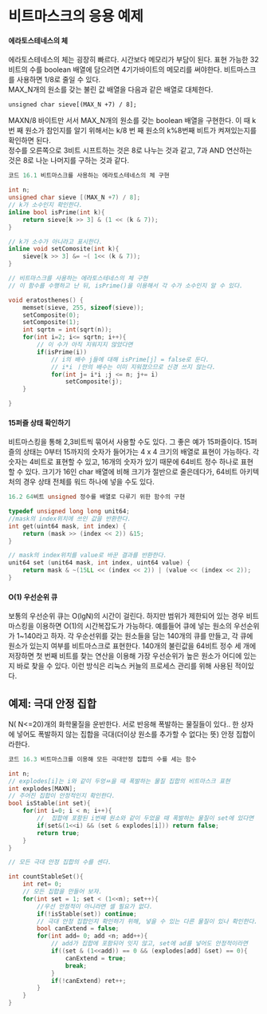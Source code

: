 # 비트마스크의 응용 예제  

#### 에라토스테네스의 체  
에라토스테네스의 체는 굉장히 빠르다. 시간보다 메모리가 부담이 된다. 표현 가능한 32비트의 수를 boolean 배열에 담으려면 4기가바이트의 메모리를 써야한다. 비트마스크를 사용하면 1/8로 줄일 수 있다.  
MAX_N개의 원소를 갖는 불린 값 배열을 다음과 같은 배열로 대체한다.  
```
unsigned char sieve[(MAX_N +7) / 8];
```

MAXN/8 바이트만 서서 MAX_N개의 원소를 갖는 boolean 배열을 구현한다. 이 때 k번 째 원소가 참인지를 알기 위해서는 k/8 번 째 원소의 k%8번째 비트가 켜져있는지를 확인하면 된다.  
정수를 오른쪽으로 3비트 시프트하는 것은 8로 나누는 것과 같고, 7과 AND 연산하는 것은 8로 나눈 나머지를 구하는 것과 같다.  

```cpp
코드 16.1 비트마스크를 사용하는 에라토스테네스의 체 구현

int n;
unsigned char sieve [(MAX_N +7) / 8];
// k가 소수인지 확인한다.
inline bool isPrime(int k){
    return sieve[k >> 3] & (1 << (k & 7));
}

// k가 소수가 아니라고 표시한다.
inline void setComosite(int k){
    sieve[k >> 3] &= ~( 1<< (k & 7));
}

// 비트마스크를 사용하는 에라토스테네스의 체 구현
// 이 함수를 수행하고 난 뒤, isPrime()을 이용해서 각 수가 소수인지 알 수 있다.

void eratosthenes() {
    memset(sieve, 255, sizeof(sieve));
    setComposite(0);
    setComposite(1);
    int sqrtn = int(sqrt(n));
    for(int i=2; i<= sqrtn; i++){
        // 이 수가 아직 지워지지 않았다면
        if(isPrime(i))
            // i의 배수 j들에 대해 isPrime[j] = false로 둔다.
            // i*i ㅣ만의 배수는 이미 지워졌으므로 신경 쓰지 않는다.
            for(int j= i*i ;j <= n; j+= i)
                setComposite(j);
    }

}
```
#### 15퍼즐 상태 확인하기  
비트마스킹을 통해 2,3비트씩 묶어서 사용할 수도 있다. 그 좋은 예가 15퍼즐이다. 15퍼즐의 상태는 0부터 15까지의 숫자가 들어가는 4 x 4 크기의 배열로 표현이 가능하다. 각 숫자는 4비트로 표현할 수 있고, 16개의 숫자가 있기 때문에 64비트 정수 하나로 표현할 수 있다. 크기가 16인 char 배열에 비해 크기가 절반으로 줄은데다가, 64비트 아키텍처의 경우 상태 전체를 워드 하나에 넣을 수도 있다.  
```cpp
16.2 64비트 unsigned 정수를 배열로 다루기 위한 함수의 구현

typedef unsigned long long unit64;
//mask의 index위치에 쓰인 값을 반환한다.
int get(uint64 mask, int index) {
    return (mask >> (index << 2)) &15;
}

// mask의 index위치를 value로 바꾼 결과를 반환한다.
unit64 set (unit64 mask, int index, uint64 value) {
    return mask & ~(15LL << (index << 2)) | (value << (index << 2));
}
```
#### O(1) 우선순위 큐
보통의 우선순위 큐는 O(lgN)의 시간이 걸린다. 하지만 범위가 제한되어 있는 경우 비트마스킹을 이용하면 O(1)의 시간복잡도가 가능하다. 예를들어 큐에 넣는 원소의 우선순위가 1~140라고 하자. 각 우순선위를 갖는 원소들을 담는 140개의 큐를 만들고, 각 큐에 원소가 있는지 여부를 비트마스크로 표현한다. 140개의 불린값을 64비트 정수 세 개에 저장하면 첫 번째 비트를 찾는 연산을 이용해 가장 우선순위가 높은 원소가 어디에 있는지 바로 찾을 수 있다. 이런 방식은 리눅스 커늘의 프로세스 관리를 위해 사용된 적이있다.  

## 예제: 극대 안정 집합  

N( N<=20)개의 화학물질을 운반한다. 서로 반응해 폭발하는 물질들이 있다.. 한 상자에 넣어도 폭발하지 않는 집합을 극대(더이상 원소를 추가할 수 없다는 뜻) 안정 집합이라한다.

```cpp
코드 16.3 비트마스크를 이용해 모든 극대안정 집합의 수를 세는 함수

int n;
// explodes[i]는 i와 같이 두엉ㅆ을 때 폭발하는 물질 집합의 비트마스크 표현
int explodes[MAXN];
// 주어진 집합이 안정적인지 확인한다.
bool isStable(int set){
    for(int i=0; i < n; i++){
        //  집합에 포함된 i번째 원소와 같이 두었을 때 폭발하는 물질이 set에 있다면
        if(set&(1<<i) && (set & explodes[i])) return false;
        return true;
    }
}

// 모든 극대 안정 집합의 수를 센다.

int countStableSet(){
    int ret= 0;
    // 모든 집합을 만들어 보자.
    for(int set = 1; set < (1<<n); set++){
        //우선 안정적이 아니라면 셀 필요가 없다.
        if(!isStable(set)) continue;
        // 극대 안정 집합인지 확인하기 위해, 넣을 수 있는 다른 물질이 있나 확인한다.
        bool canExtend = false;
        for(int add= 0; add <n; add++){
            // add가 집합에 포함되어 잇지 않고, set에 ad를 넣어도 안정적이라면
            if((set & (1<<add)) == 0 && (explodes[add] &set) == 0){
                canExtend = true;
                break;
            }
            if(!canExtend) ret++;
        }
    }
}
```